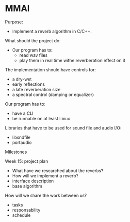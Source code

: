 # MMAI

Purpose:

- Implement a reverb algorithm in C/C++.

What should the project do:
- Our program has to:
  - read wav files
  - play them in real time withe reverberation effect on it
  
The implementation should have controls for:
- a dry-wet
- early reflections
- a late reverberation size
- a spectral control (damping or equalizer)

Our program has to:
- have a CLI
- be runnable on at least Linux

Libraries that have to be used for sound file and audio I/O:
- libsndfile
- portaudio

Milestones

Week 15: project plan
- What have we researched about the reverbs?
- How will we implement a reverb?
- interface description
- base algorithm

How will we share the work between us?
- tasks
- responsability
- schedule
